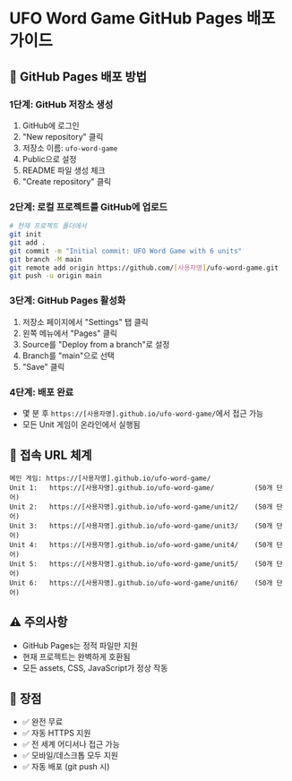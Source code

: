 # UFO Word Game GitHub Pages 배포 가이드

## 🚀 GitHub Pages 배포 방법

### **1단계: GitHub 저장소 생성**
1. GitHub에 로그인
2. "New repository" 클릭
3. 저장소 이름: `ufo-word-game`
4. Public으로 설정
5. README 파일 생성 체크
6. "Create repository" 클릭

### **2단계: 로컬 프로젝트를 GitHub에 업로드**
```bash
# 현재 프로젝트 폴더에서
git init
git add .
git commit -m "Initial commit: UFO Word Game with 6 units"
git branch -M main
git remote add origin https://github.com/[사용자명]/ufo-word-game.git
git push -u origin main
```

### **3단계: GitHub Pages 활성화**
1. 저장소 페이지에서 "Settings" 탭 클릭
2. 왼쪽 메뉴에서 "Pages" 클릭
3. Source를 "Deploy from a branch"로 설정
4. Branch를 "main"으로 선택
5. "Save" 클릭

### **4단계: 배포 완료**
- 몇 분 후 `https://[사용자명].github.io/ufo-word-game/`에서 접근 가능
- 모든 Unit 게임이 온라인에서 실행됨

## 📱 **접속 URL 체계**
```
메인 게임: https://[사용자명].github.io/ufo-word-game/
Unit 1:   https://[사용자명].github.io/ufo-word-game/          (50개 단어)
Unit 2:   https://[사용자명].github.io/ufo-word-game/unit2/    (50개 단어)
Unit 3:   https://[사용자명].github.io/ufo-word-game/unit3/    (50개 단어)
Unit 4:   https://[사용자명].github.io/ufo-word-game/unit4/    (50개 단어)
Unit 5:   https://[사용자명].github.io/ufo-word-game/unit5/    (50개 단어)
Unit 6:   https://[사용자명].github.io/ufo-word-game/unit6/    (50개 단어)
```

## ⚠️ **주의사항**
- GitHub Pages는 정적 파일만 지원
- 현재 프로젝트는 완벽하게 호환됨
- 모든 assets, CSS, JavaScript가 정상 작동

## 🎯 **장점**
- ✅ 완전 무료
- ✅ 자동 HTTPS 지원
- ✅ 전 세계 어디서나 접근 가능
- ✅ 모바일/데스크톱 모두 지원
- ✅ 자동 배포 (git push 시)


